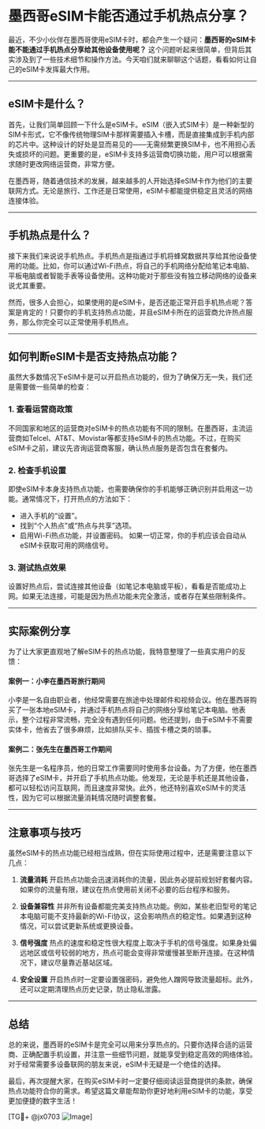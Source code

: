 # 墨西哥eSIM卡能否通过手机热点分享？

最近，不少小伙伴在墨西哥使用eSIM卡时，都会产生一个疑问：**墨西哥的eSIM卡能不能通过手机热点分享给其他设备使用呢？** 这个问题听起来很简单，但背后其实涉及到了一些技术细节和操作方法。今天咱们就来聊聊这个话题，看看如何让自己的eSIM卡发挥最大作用。

---

## eSIM卡是什么？

首先，让我们简单回顾一下什么是eSIM卡。eSIM（嵌入式SIM卡）是一种新型的SIM卡形式，它不像传统物理SIM卡那样需要插入卡槽，而是直接集成到手机内部的芯片中。这种设计的好处是显而易见的——无需频繁更换SIM卡，也不用担心丢失或损坏的问题。更重要的是，eSIM卡支持多运营商切换功能，用户可以根据需求随时更改网络运营商，非常方便。

在墨西哥，随着通信技术的发展，越来越多的人开始选择eSIM卡作为他们的主要联网方式。无论是旅行、工作还是日常使用，eSIM卡都能提供稳定且灵活的网络连接体验。

---

## 手机热点是什么？

接下来我们来说说手机热点。手机热点是指通过手机将蜂窝数据共享给其他设备使用的功能。比如，你可以通过Wi-Fi热点，将自己的手机网络分配给笔记本电脑、平板电脑或者智能手表等设备使用。这种功能对于那些没有独立移动网络的设备来说尤其重要。

然而，很多人会担心，如果使用的是eSIM卡，是否还能正常开启手机热点呢？答案是肯定的！只要你的手机支持热点功能，并且eSIM卡所在的运营商允许热点服务，那么你完全可以正常使用手机热点。

---

## 如何判断eSIM卡是否支持热点功能？

虽然大多数情况下eSIM卡是可以开启热点功能的，但为了确保万无一失，我们还是需要做一些简单的检查：

### 1. **查看运营商政策**
   不同国家和地区的运营商对eSIM卡的热点功能有不同的限制。在墨西哥，主流运营商如Telcel、AT&T、Movistar等都支持eSIM卡的热点功能。不过，在购买eSIM卡之前，建议先咨询运营商客服，确认热点服务是否包含在套餐内。

### 2. **检查手机设置**
   即使eSIM卡本身支持热点功能，也需要确保你的手机能够正确识别并启用这一功能。通常情况下，打开热点的方法如下：
   - 进入手机的“设置”。
   - 找到“个人热点”或“热点与共享”选项。
   - 启用Wi-Fi热点功能，并设置密码。
   如果一切正常，你的手机应该会自动从eSIM卡获取可用的网络信号。

### 3. **测试热点效果**
   设置好热点后，尝试连接其他设备（如笔记本电脑或平板），看看是否能成功上网。如果无法连接，可能是因为热点功能未完全激活，或者存在某些限制条件。

---

## 实际案例分享

为了让大家更直观地了解eSIM卡的热点功能，我特意整理了一些真实用户的反馈：

#### 案例一：小李在墨西哥旅行期间
小李是一名自由职业者，他经常需要在旅途中处理邮件和视频会议。他在墨西哥购买了一张本地eSIM卡，并通过手机热点将自己的网络分享给笔记本电脑。他表示，整个过程非常流畅，完全没有遇到任何问题。他还提到，由于eSIM卡不需要实体卡，他省去了很多麻烦，比如排队买卡、插拔卡槽之类的琐事。

#### 案例二：张先生在墨西哥工作期间
张先生是一名程序员，他的日常工作需要同时使用多台设备。为了方便，他在墨西哥选择了eSIM卡，并开启了手机热点功能。他发现，无论是手机还是其他设备，都可以轻松访问互联网，而且速度非常快。此外，他还特别喜欢eSIM卡的灵活性，因为它可以根据流量消耗情况随时调整套餐。

---

## 注意事项与技巧

虽然eSIM卡的热点功能已经相当成熟，但在实际使用过程中，还是需要注意以下几点：

1. **流量消耗**
   开启热点功能会迅速消耗你的流量，因此务必提前规划好套餐内容。如果你的流量有限，建议在热点使用前关闭不必要的后台程序和服务。

2. **设备兼容性**
   并非所有设备都能完美支持热点功能。例如，某些老旧型号的笔记本电脑可能不支持最新的Wi-Fi协议，这会影响热点的稳定性。如果遇到这种情况，可以尝试更新系统或更换设备。

3. **信号强度**
   热点的速度和稳定性很大程度上取决于手机的信号强度。如果身处偏远地区或信号较弱的地方，热点可能会变得非常缓慢甚至断开连接。在这种情况下，建议尽量靠近基站区域。

4. **安全设置**
   开启热点时一定要设置强密码，避免他人蹭网导致流量超标。此外，还可以定期清理热点历史记录，防止隐私泄露。

---

## 总结

总的来说，墨西哥的eSIM卡是完全可以用来分享热点的。只要你选择合适的运营商、正确配置手机设置，并注意一些细节问题，就能享受到稳定高效的网络体验。对于经常需要多设备联网的朋友来说，eSIM卡无疑是一个绝佳的选择。

最后，再次提醒大家，在购买eSIM卡时一定要仔细阅读运营商提供的条款，确保热点功能符合你的需求。希望这篇文章能帮助你更好地利用eSIM卡的功能，享受更加便捷的数字生活！

[TG💪+ @jx0703 ![Image](https://github.com/user-attachments/assets/dbca1d08-cadb-493c-b0ec-ad6f7a83f270)]